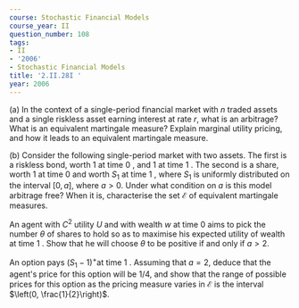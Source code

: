 ```yaml
---
course: Stochastic Financial Models
course_year: II
question_number: 108
tags:
- II
- '2006'
- Stochastic Financial Models
title: '2.II.28I '
year: 2006
---
```



(a) In the context of a single-period financial market with $n$ traded assets and a single riskless asset earning interest at rate $r$, what is an arbitrage? What is an equivalent martingale measure? Explain marginal utility pricing, and how it leads to an equivalent martingale measure.

(b) Consider the following single-period market with two assets. The first is a riskless bond, worth 1 at time 0 , and 1 at time 1 . The second is a share, worth 1 at time 0 and worth $S_{1}$ at time 1 , where $S_{1}$ is uniformly distributed on the interval $[0, a]$, where $a>0$. Under what condition on $a$ is this model arbitrage free? When it is, characterise the set $\mathcal{E}$ of equivalent martingale measures.

An agent with $C^{2}$ utility $U$ and with wealth $w$ at time 0 aims to pick the number $\theta$ of shares to hold so as to maximise his expected utility of wealth at time 1 . Show that he will choose $\theta$ to be positive if and only if $a>2$.

An option pays $\left(S_{1}-1\right)^{+}$at time 1 . Assuming that $a=2$, deduce that the agent's price for this option will be $1 / 4$, and show that the range of possible prices for this option as the pricing measure varies in $\mathcal{E}$ is the interval $\left(0, \frac{1}{2}\right)$.